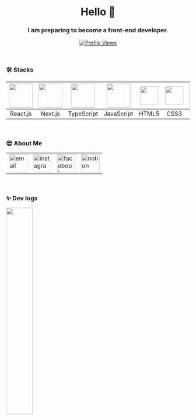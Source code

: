 <h1 align="center">Hello 👋</h1>
<h3 align="center">I am preparing to become a front-end developer.</h3>
<p align="center">
  <a href="https://hits.seeyoufarm.com">
    <img src="https://hits.seeyoufarm.com/api/count/incr/badge.svg?url=https%3A%2F%2Fgithub.com%2Fchangwooyu1213%40gmail.com&count_bg=%2379C83D&title_bg=%23555555&icon=&icon_color=%23E7E7E7&title=ProfileViews&edge_flat=false" alt="Profile Views" />
  </a>
</p>


<br>

### 🛠️ Stacks 

| <img src="https://techstack-generator.vercel.app/react-icon.svg" width="65" height="65" /> |<img src="https://camo.githubusercontent.com/61135e092352a622c04c8564bc958cc757cc15909fb8499c01e6ab69d520da85/68747470733a2f2f736b696c6c69636f6e732e6465762f69636f6e733f693d6e6578746a73" width="65" height="65" /> | <img src="https://techstack-generator.vercel.app/ts-icon.svg" width="65" height="65"/> | <img src="https://techstack-generator.vercel.app/js-icon.svg" width="65" height="65"/> | <img src="https://cdn-icons-png.freepik.com/256/15474/15474213.png?ga=GA1.2.1015079129.1720872111&semt=ais_hybrid" width="50" height="50" /> | <img src="https://cdn-icons-png.freepik.com/256/11516/11516361.png?ga=GA1.2.1015079129.1720872111&semt=ais_hybrid" width="50" height="50" /> | <img src="https://techstack-generator.vercel.app/github-icon.svg" width="65" height="65" /> | <img src="https://user-images.githubusercontent.com/25181517/192108372-f71d70ac-7ae6-4c0d-8395-51d8870c2ef0.png" width="65" height="65" /> |
| :---: | :---: | :---: | :---: | :---: | :---: | :---: | :---: |
| React.js | Next.js | TypeScript | JavaScript | HTML5 | CSS3 | GitHub | Git |

<br>

### 😎 About Me

<table>
    <tr>
        <td>
            <a href="mailto:changwooyu1213@gmail.com">
                <img src="https://cdn-icons-png.flaticon.com/512/5968/5968534.png" width="50" height="50" alt="email" />
            </a>
        </td>
        <td>
            <a href="https://www.instagram.com/yu__ckd/">
                <img src="https://cdn-icons-png.freepik.com/256/1384/1384063.png?ga=GA1.2.1015079129.1720872111&semt=ais_hybrid" width="50" height="50" alt="instagram" />
            </a>
        </td>
        <td>
            <a href="https://www.facebook.com/https://www.facebook.com/profile.php?id=100008436759642">
                <img src="https://cdn-icons-png.freepik.com/256/5968/5968764.png?ga=GA1.1.1015079129.1720872111&semt=ais_hybrid" width="50" height="50" alt="facebook" />
            </a>
        </td>
        <td>
            <a href="https://www.notion.so/c4a28626a06d451bb49e14886c88fa22">
                <img src="https://cdn.digitaltoday.co.kr/news/photo/202008/244369_212315_639.jpg" width="50" height="50" alt="notion" />
            </a>
        </td>
    </tr>
</table>

<br>

### ✨ Dev logs

<a href="https://github.com/anuraghazra/github-readme-stats">
    <img src="https://github-readme-stats.vercel.app/api/top-langs/?username=changwoo-yu&layout=donut&show_icons=true&theme=material-palenight&hide_border=true&bg_color=20232a&icon_color=58A6FF&text_color=fff&title_color=58A6FF&count_private=true&exclude_repo=Face-Transfer-Application" width=38% />
</a>    
